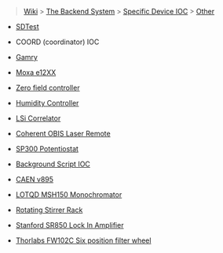 > [Wiki](Home) > [The Backend System](The-Backend-System) > [Specific Device IOC](Specific-Device-IOC) > [Other](Other)

* [SDTest](SDTest)

* COORD (coordinator) IOC

* [Gamry](Gamry)

* [Moxa e12XX](moxa-e12XX)

* [Zero field controller](Zero-field-controller)

* [Humidity Controller](Humidity-Controller)

* [LSi Correlator](LSi-Correlator)

* [Coherent OBIS Laser Remote](Coherent-OBIS-Laser-Remote)

* [SP300 Potentiostat](SP300-Potentiostat)

* [Background Script IOC](Background-Script-IOC)

* [CAEN v895](CAEN-v895)

* [LOTQD MSH150 Monochromator](LOTQD-MSH150-Monochromator)

* [Rotating Stirrer Rack](Rotating-Stirrer-Rack)

* [Stanford SR850 Lock In Amplifier](Stanford-SR850)

* [Thorlabs FW102C Six position filter wheel](Thorlabs-FW102C-Filter-Wheel)
